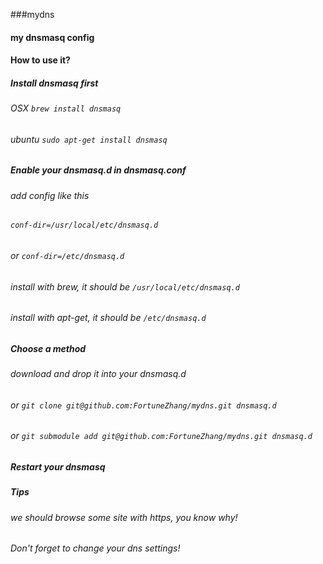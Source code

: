 ###mydns

#### my dnsmasq config

#### How to use it?

##### Install dnsmasq first
###### OSX `brew install dnsmasq`
###### ubuntu `sudo apt-get install dnsmasq`

##### Enable your dnsmasq.d in dnsmasq.conf
###### add config like this
###### `conf-dir=/usr/local/etc/dnsmasq.d`
###### or `conf-dir=/etc/dnsmasq.d`
###### install with brew, it should be `/usr/local/etc/dnsmasq.d`
###### install with apt-get, it should be `/etc/dnsmasq.d`

##### Choose a method
###### download and drop it into your dnsmasq.d
###### or `git clone git@github.com:FortuneZhang/mydns.git dnsmasq.d`
###### or `git submodule add git@github.com:FortuneZhang/mydns.git dnsmasq.d`

##### Restart your dnsmasq

##### Tips
###### we should browse some site with https, you know why!
###### Don't forget to change your dns settings!

